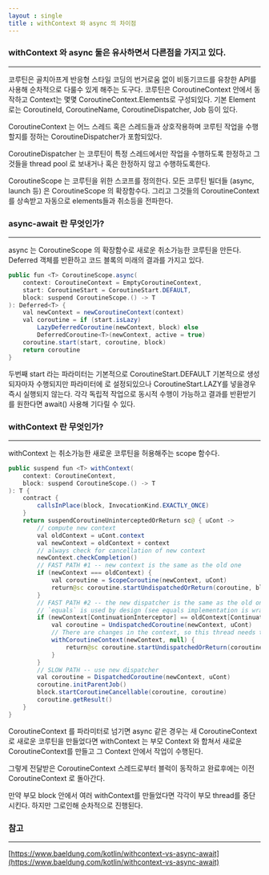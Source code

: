 ```yaml
---
layout : single
title : withContext 와 async 의 차이점
---
```


### withContext 와 async 둘은 유사하면서 다른점을 가지고 있다.
---
코루틴은 골치아프게 반응형 스타일 코딩의 번거로움 없이 비동기코드를 유창한 API를 사용해 순차적으로 다룰수 있게 해주는 도구다. 코루틴은 CoroutineContext 안에서 동작하고 Context는 몇몇 CoroutineContext.Elements로
구성되있다. 기본 Element로는 CoroutineId, CoroutineName, CoroutineDispatcher, Job 등이 있다.

CoroutineContext 는 어느 스레드 혹은 스레드들과 상호작용하며 코루틴 작업을 수행할지를 정하는 CoroutineDispatcher가 포함되있다. 

CoroutineDispatcher 는 코루틴이 특정 스레드에서만 작업을 수행하도록 한정하고 그것들을 thread pool 로 보내거나 혹은 한정하지 않고 수행하도록한다. 

CoroutineScope 는 코루틴을 위한 스코프를 정의한다. 모든 코루틴 빌더들 (async, launch 등) 은 
CoroutineScope 의 확장함수다. 그리고 그것들의 CoroutineContext 를 상속받고 자동으로 elements들과 
취소등을 전파한다. 


### async-await 란 무엇인가?
---
async 는 CoroutineScope 의 확장함수로 새로운 취소가능한 코루틴을 만든다. 
Deferred 객체를 반환하고 코드 블록의 미래의 결과를 가지고 있다. 

```java
public fun <T> CoroutineScope.async(
    context: CoroutineContext = EmptyCoroutineContext,
    start: CoroutineStart = CoroutineStart.DEFAULT,
    block: suspend CoroutineScope.() -> T
): Deferred<T> {
    val newContext = newCoroutineContext(context)
    val coroutine = if (start.isLazy)
        LazyDeferredCoroutine(newContext, block) else
        DeferredCoroutine<T>(newContext, active = true)
    coroutine.start(start, coroutine, block)
    return coroutine
}
```

두번째 start 라는 파라미터는 기본적으로 CoroutineStart.DEFAULT 기본적으로 생성되자마자 수행되지만 파라미터에  로 설정되있으나 CoroutineStart.LAZY를 넣을경우 즉시 실행되지 않는다.
각각 독립적 작업으로 동시적 수행이 가능하고 결과를 반환받기를 원한다면 await() 사용해 기다릴 수 있다.

### withContext 란 무엇인가?
---
withContext 는 취소가능한 새로운 코루틴을 허용해주는 scope 함수다. 

```java
public suspend fun <T> withContext(
    context: CoroutineContext,
    block: suspend CoroutineScope.() -> T
): T {
    contract {
        callsInPlace(block, InvocationKind.EXACTLY_ONCE)
    }
    return suspendCoroutineUninterceptedOrReturn sc@ { uCont ->
        // compute new context
        val oldContext = uCont.context
        val newContext = oldContext + context
        // always check for cancellation of new context
        newContext.checkCompletion()
        // FAST PATH #1 -- new context is the same as the old one
        if (newContext === oldContext) {
            val coroutine = ScopeCoroutine(newContext, uCont)
            return@sc coroutine.startUndispatchedOrReturn(coroutine, block)
        }
        // FAST PATH #2 -- the new dispatcher is the same as the old one (something else changed)
        // `equals` is used by design (see equals implementation is wrapper context like ExecutorCoroutineDispatcher)
        if (newContext[ContinuationInterceptor] == oldContext[ContinuationInterceptor]) {
            val coroutine = UndispatchedCoroutine(newContext, uCont)
            // There are changes in the context, so this thread needs to be updated
            withCoroutineContext(newContext, null) {
                return@sc coroutine.startUndispatchedOrReturn(coroutine, block)
            }
        }
        // SLOW PATH -- use new dispatcher
        val coroutine = DispatchedCoroutine(newContext, uCont)
        coroutine.initParentJob()
        block.startCoroutineCancellable(coroutine, coroutine)
        coroutine.getResult()
    }
}
```
CoroutineContext 를 파라미터로 넘기면 async 같은 경우는 새 CoroutineContext 로 새로운 코루틴을 만들었다면  withContext 는 부모 Context 와 합쳐서 새로운 CoroutineContext를 만들고 그 Context 안에서 작업이 수행된다. 

그렇게 전달받은 CoroutineContext 스레드로부터 블럭이 동작하고 완료후에는 이전 CoroutineContext 로  돌아간다.

만약 부모 block 안에서 여러 withContext를 만들었다면 각각이 부모 thread를 중단시킨다. 하지만 그로인해
순차적으로 진행된다.



### 참고
---
[https://www.baeldung.com/kotlin/withcontext-vs-async-await](https://www.baeldung.com/kotlin/withcontext-vs-async-await)